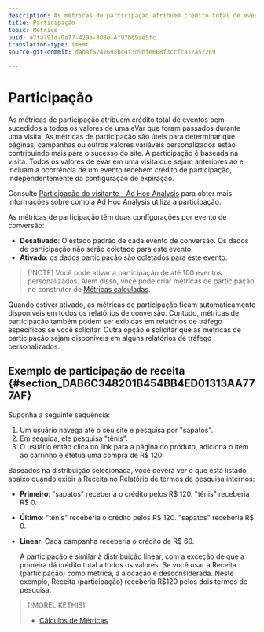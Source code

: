 ```yaml
---
description: As métricas de participação atribuem crédito total de eventos bem-sucedidos a todos os valores de uma eVar que foram passados durante uma visita. As métricas de participação são úteis para determinar que páginas, campanhas ou outros valores variáveis personalizados estão contribuindo mais para o sucesso do site. A participação é baseada na visita. Todos os valores de eVar em uma visita que sejam anteriores ao e incluam a ocorrência de um evento recebem crédito de participação, independentemente da configuração de expiração.
title: Participação
topic: Metrics
uuid: a7fa791d-0a77-429e-808e-4f97bb9ae5fc
translation-type: tm+mt
source-git-commit: dabaf6247695bc4f3d9bfe668f3ccfca12a52269

---
```



# Participação

As métricas de participação atribuem crédito total de eventos bem-sucedidos a todos os valores de uma eVar que foram passados durante uma visita. As métricas de participação são úteis para determinar que páginas, campanhas ou outros valores variáveis personalizados estão contribuindo mais para o sucesso do site. A participação é baseada na visita. Todos os valores de eVar em uma visita que sejam anteriores ao e incluam a ocorrência de um evento recebem crédito de participação, independentemente da configuração de expiração.

Consulte [Participação do visitante - Ad Hoc Analysis](/help/components/c-variables/c-metrics/metrics-visitor-participation.md) para obter mais informações sobre como a Ad Hoc Analysis utiliza a participação.

As métricas de participação têm duas configurações por evento de conversão:

* **Desativado**: O estado padrão de cada evento de conversão. Os dados de participação não serão coletado para este evento.
* **Ativado**: os dados participação são coletados para este evento.

>[!NOTE] Você pode ativar a participação de até 100 eventos personalizados. Além disso, você pode criar métricas de participação no construtor de [Métricas calculadas](https://marketing.adobe.com/resources/help/pt_BR/analytics/calcmetrics/participation_metric.html).

Quando estiver ativado, as métricas de participação ficam automaticamente disponíveis em todos os relatórios de conversão. Contudo, métricas de participação também podem ser exibidas em relatórios de tráfego específicos se você solicitar. Outra opção é solicitar que as métricas de participação sejam disponíveis em alguns relatórios de tráfego personalizados.

## Exemplo de participação de receita  {#section_DAB6C348201B454BB4ED01313AA777AF}

Suponha a seguinte sequência:

1. Um usuário navega até o seu site e pesquisa por &quot;sapatos&quot;.
1. Em seguida, ele pesquisa &quot;tênis&quot;.
1. O usuário então clica no link para a página do produto, adiciona o item ao carrinho e efetua uma compra de R$ 120.

Baseados na distribuição selecionada, você deverá ver o que está listado abaixo quando exibir a Receita no Relatório de termos de pesquisa internos:

* **Primeiro**: &quot;sapatos&quot; receberia o crédito pelos R$ 120. &quot;tênis&quot; receberia R$ 0.
* **Último**: &quot;tênis&quot; receberia o crédito pelos R$ 120. &quot;sapatos&quot; receberia R$ 0.
* **Linear**: Cada campanha receberia o crédito de R$ 60.

   A participação é similar à distribuição linear, com a exceção de que a primeira dá crédito total a todos os valores. Se você usar a Receita (participação) como métrica, a alocação é desconsiderada. Neste exemplo, Receita (participação) receberia R$120 pelos dois termos de pesquisa.

>[!MORELIKETHIS]
>
>* [Cálculos de Métricas](/help/components/c-variables/c-metrics/metrics-calculations.md)

